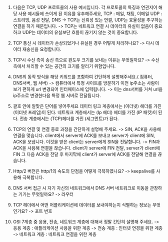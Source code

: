 1. 다음은 TCP, UDP 프로토콜의 사용 예시입니다. 각 프로토콜의 특징과 연관지어 해당 사용 예시들에 쓰이게 된 이유를 유추해주세요,
TCP : 메일, 채팅, 이메일
UDP : 스트리밍, 음성 전달, DNS
-> TCP는 신뢰성 있는 연결, UDP는 효율성을 추구하는 연결을 하기 때문입니다.
-> TCP는 네트워크 연결 시 데이터의 유실이 없음이 중요하고 UDP는 데이터의 유실보단 흐름이 끊기지 않는 것이 중요합니다.

2. TCP 통신 시 데이터가 손상되었거나 유실된 경우 어떻게 처리하나요?
-> 다시 데이터 재송신을 요청합니다.

3. TCP시 수신 측이 송신 측으로 윈도우 크기를 보내는 이유는 무엇일까요?
-> 수신 측에서 처리할 수 있는 공간의 크기를 알리기 위함입니다.

4. DNS의 동작 방식을 해당 키워드를 포함하여 간단하게 설명해주세요.( 컴퓨터, DNS서버, 웹 서버)
-> 컴퓨터에서 특정 사이트를 방문하기 이전 ip주소는 사람이 보기 편하게 url 변경되어 인터페이스에 입력됩니다.
-> 이는 dns서버를 거쳐 url을 ip주소로 변경한다음 특정 웹 서버로 전달됩니다.

5. 괄호 안에 알맞은 단어를 넣어주세요
데이터 링크 계층에서는 (이더넷) 헤더를 가진 (이더넷 프레임)이 된다.
네트워크 계층에서는 (Ip 헤더) 헤더를 가진 (IP 패킷)이 된다.
전송 계층에서는 (TCP)헤더를 가진 (세그먼트)가 된다.

6. TCP의 연결 및 연결 종료 과정을 간단하게 설명해 주세요.
-> SIN, ACK을 사용해 연결을 맺습니다. client에서 server에 ACK를 보내고 server가 client에 SIN, ACK을 보냅니다. 이것을 받은 client는 server에게 SIN을 전달합니다.
-> FIN과 ACK을 사용해 연결을 끊습니다. client가 server에 FIN 전달, server가 client에 FIN 그 다음 ACK을 전달 후 마지막에 client가 server에 ACK를 전달해 연결을 끊습니다.

7. Http/2 버전은 http/1의 속도의 단점을 어떻게 극복하였나요?
-> keepalive를 사용해 극복합니다.

8. DNS 서버 접근 시 자기 자신의 네트워크에서 DNS 서버 네트워크로 이동을 관장하는 기기는 무엇일까요?
-> 라우터

9. TCP 헤더에서 어떤 어플리케이션에 데이터를 보내야하는지 식별하는 정보는 무엇인가요?
-> 포트 번호

10. OSI 7계층 중 응용, 전송, 네트워크 계층에 대해서 정말 간단히 설명해 주세요.
-> 응용 계층  : 애플리케이션 사용을 위한 계층
-> 전송 계층  : 인터넷 연경을 위한 계층
-> 네트워크 계층  : 네트워크 연결을 위한 계층
